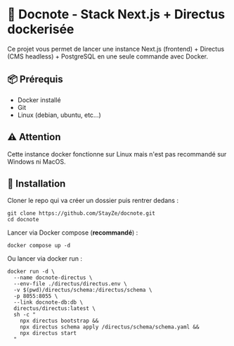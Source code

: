 # 🚀 Docnote - Stack Next.js + Directus dockerisée

Ce projet vous permet de lancer une instance Next.js (frontend) + Directus (CMS headless) + PostgreSQL en une seule commande avec Docker.

## 📦 Prérequis

- Docker installé
- Git
- Linux (debian, ubuntu, etc...)

## ⚠️ Attention
Cette instance docker fonctionne sur Linux mais n'est pas recommandé sur Windows ni MacOS.

## 🚀 Installation
Cloner le repo qui va créer un dossier puis rentrer dedans :
```
git clone https://github.com/StayZe/docnote.git
cd docnote
```
Lancer via Docker compose (**recommandé**) :
```
docker compose up -d
```

Ou lancer via docker run :

```
docker run -d \
  --name docnote-directus \
  --env-file ./directus/directus.env \
  -v $(pwd)/directus/schema:/directus/schema \
  -p 8055:8055 \
  --link docnote-db:db \
  directus/directus:latest \
  sh -c "
    npx directus bootstrap &&
    npx directus schema apply /directus/schema/schema.yaml &&
    npx directus start
  "
```
